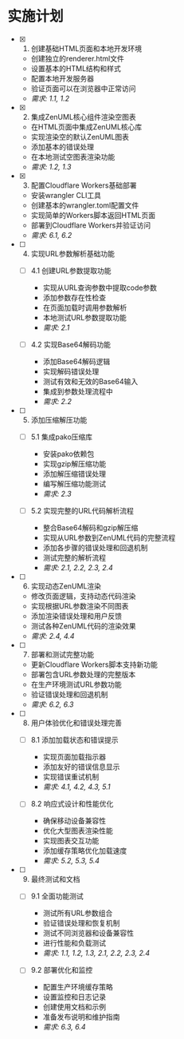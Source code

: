 # 实施计划

- [x] 1. 创建基础HTML页面和本地开发环境

  - 创建独立的renderer.html文件
  - 设置基本的HTML结构和样式
  - 配置本地开发服务器
  - 验证页面可以在浏览器中正常访问
  - _需求: 1.1, 1.2_

- [x] 2. 集成ZenUML核心组件渲染空图表

  - 在HTML页面中集成ZenUML核心库
  - 实现渲染空的默认ZenUML图表
  - 添加基本的错误处理
  - 在本地测试空图表渲染功能
  - _需求: 1.2, 1.3_

- [x] 3. 配置Cloudflare Workers基础部署

  - 安装wrangler CLI工具
  - 创建基本的wrangler.toml配置文件
  - 实现简单的Workers脚本返回HTML页面
  - 部署到Cloudflare Workers并验证访问
  - _需求: 6.1, 6.2_

- [ ] 4. 实现URL参数解析基础功能

  - [ ] 4.1 创建URL参数提取功能

    - 实现从URL查询参数中提取code参数
    - 添加参数存在性检查
    - 在页面加载时调用参数解析
    - 本地测试URL参数提取功能
    - _需求: 2.1_

  - [ ] 4.2 实现Base64解码功能
    - 添加Base64解码逻辑
    - 实现解码错误处理
    - 测试有效和无效的Base64输入
    - 集成到参数处理流程中
    - _需求: 2.2_

- [ ] 5. 添加压缩解压功能

  - [ ] 5.1 集成pako压缩库

    - 安装pako依赖包
    - 实现gzip解压缩功能
    - 添加解压缩错误处理
    - 编写解压缩功能测试
    - _需求: 2.3_

  - [ ] 5.2 实现完整的URL代码解析流程
    - 整合Base64解码和gzip解压缩
    - 实现从URL参数到ZenUML代码的完整流程
    - 添加各步骤的错误处理和回退机制
    - 测试完整的解析流程
    - _需求: 2.1, 2.2, 2.3, 2.4_

- [ ] 6. 实现动态ZenUML渲染

  - 修改页面逻辑，支持动态代码渲染
  - 实现根据URL参数渲染不同图表
  - 添加渲染错误处理和用户反馈
  - 测试各种ZenUML代码的渲染效果
  - _需求: 2.4, 4.4_

- [ ] 7. 部署和测试完整功能

  - 更新Cloudflare Workers脚本支持新功能
  - 部署包含URL参数处理的完整版本
  - 在生产环境测试URL参数功能
  - 验证错误处理和回退机制
  - _需求: 6.2, 6.3_

- [ ] 8. 用户体验优化和错误处理完善

  - [ ] 8.1 添加加载状态和错误提示

    - 实现页面加载指示器
    - 添加友好的错误信息显示
    - 实现错误重试机制
    - _需求: 4.1, 4.2, 4.3, 5.1_

  - [ ] 8.2 响应式设计和性能优化
    - 确保移动设备兼容性
    - 优化大型图表渲染性能
    - 实现图表交互功能
    - 添加缓存策略优化加载速度
    - _需求: 5.2, 5.3, 5.4_

- [ ] 9. 最终测试和文档

  - [ ] 9.1 全面功能测试

    - 测试所有URL参数组合
    - 验证错误处理和恢复机制
    - 测试不同浏览器和设备兼容性
    - 进行性能和负载测试
    - _需求: 1.1, 1.2, 1.3, 2.1, 2.2, 2.3, 2.4_

  - [ ] 9.2 部署优化和监控
    - 配置生产环境缓存策略
    - 设置监控和日志记录
    - 创建使用文档和示例
    - 准备发布说明和维护指南
    - _需求: 6.3, 6.4_
